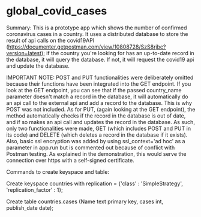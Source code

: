 # global_covid_cases

Summary: This is a prototype app which shows the number of confirmed coronavirus cases in a country. 
It uses a distributed database to store the result of api calls on the covid19API (https://documenter.getpostman.com/view/10808728/SzS8rjbc?version=latest); if the country you're looking for has an up-to-date record in the database, it will query the database. If not, it will request the covid19 api and update the database. 

IMPORTANT NOTE: 
POST and PUT functionalities were deliberately omitted because their functions have been integrated into the GET endpoint.
If you look at the GET endpoint, you can see that if the passed country_name parameter doesn't match a record in the database, it will automatically do an api call to the external api and add a record to the database. This is why POST was not included.
As for PUT, (again looking at the GET endpoint), the method automatically checks if the record in the database is out of date, and if so makes an api call and updates the record in the database. 
As such, only two functionalities were made, GET (which includes POST and PUT in its code) and DELETE (which deletes a record in the database if it exists).
Also, basic ssl encryption was added by using ssl_context='ad hoc' as a parameter in app.run but is commented out because of conflict with Postman testing. As explained in the demonstration, this would serve the connection over https with a self-signed certificate.

Commands to create keyspace and table:

Create keyspace countries with replication = {'class' : 'SimpleStrategy', 'replication_factor' : 1};

Create table countries.cases (Name text primary key, cases int, publish_date date);













